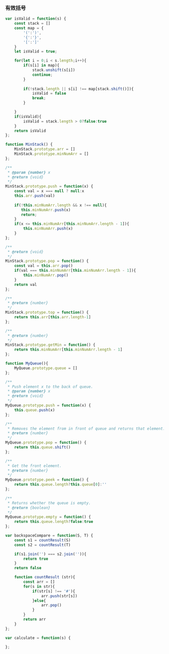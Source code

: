 <!-- leetcode上关于栈的题目大家可以先做20,155,232,844,224,682,496. -->
### 有效括号
<!-- 给定一个只包括 '('，')'，'{'，'}'，'['，']' 的字符串，判断字符串是否有效。 -->
```js
var isValid = function(s) {
    const stack = []
    const map = {
        '(':')',
        '{':'}',
        '[':']'
    }
    let isValid = true;

    for(let i = 0;i < s.length;i++){
        if(s[i] in map){
            stack.unshift(s[i])
            continue;
        }
        
        if(!stack.length || s[i] !== map[stack.shift()]){
            isValid = false
            break;
        }

    }
    if(isValid){
        isValid = stack.length > 0?false:true
    }
    return isValid
};
```
<!-- 设计一个支持 push，pop，top 操作，并能在常数时间内检索到最小元素的栈。

push(x) -- 将元素 x 推入栈中。
pop() -- 删除栈顶的元素。
top() -- 获取栈顶元素。
getMin() -- 检索栈中的最小元素。 -->
```js
function MinStack() {
    MinStack.prototype.arr = []
    MinStack.prototype.minNumArr = []
};

/** 
 * @param {number} x
 * @return {void}
 */
MinStack.prototype.push = function(x) {
    const val = x === null ? null:x
    this.arr.push(val)
    
    if(!this.minNumArr.length && x !== null){
       this.minNumArr.push(x) 
       return;
    }
    if(x <= this.minNumArr[this.minNumArr.length - 1]){
        this.minNumArr.push(x)
    }
};

/**
 * @return {void}
 */
MinStack.prototype.pop = function() {
    const val = this.arr.pop()
    if(val === this.minNumArr[this.minNumArr.length - 1]){
        this.minNumArr.pop()
    }
    return val
};

/**
 * @return {number}
 */
MinStack.prototype.top = function() {
    return this.arr[this.arr.length-1]
};

/**
 * @return {number}
 */
MinStack.prototype.getMin = function() {
    return this.minNumArr[this.minNumArr.length - 1]
};
```
<!-- 使用栈实现队列的下列操作：

push(x) -- 将一个元素放入队列的尾部。
pop() -- 从队列首部移除元素。
peek() -- 返回队列首部的元素。
empty() -- 返回队列是否为空。 -->

```js
function MyQueue(){
    MyQueue.prototype.queue = []
};

/**
 * Push element x to the back of queue. 
 * @param {number} x
 * @return {void}
 */
MyQueue.prototype.push = function(x) {
    this.queue.push(x)
};

/**
 * Removes the element from in front of queue and returns that element.
 * @return {number}
 */
MyQueue.prototype.pop = function() {
    return this.queue.shift()
};

/**
 * Get the front element.
 * @return {number}
 */
MyQueue.prototype.peek = function() {
    return this.queue.length?this.queue[0]:''
};

/**
 * Returns whether the queue is empty.
 * @return {boolean}
 */
MyQueue.prototype.empty = function() {
    return this.queue.length?false:true
};
```
<!-- 给定 S 和 T 两个字符串，当它们分别被输入到空白的文本编辑器后，判断二者是否相等，并返回结果。 # 代表退格字符。

示例 1：

输入：S = "ab#c", T = "ad#c"
输出：true
解释：S 和 T 都会变成 “ac”。 -->
```js
var backspaceCompare = function(S, T) {
    const s1 = countResult(S)
    const s2 = countResult(T)

    if(s1.join('') === s2.join('')){
        return true
    }
    return false

    function countResult (str){
        const arr = []
        for(s in str){
            if(str[s] !== '#'){
                arr.push(str[s])
            }else{
                arr.pop()
            }
        }
        return arr
    } 
};
```
<!-- 实现一个基本的计算器来计算一个简单的字符串表达式的值。
字符串表达式可以包含左括号 ( ，右括号 )，加号 + ，减号 -，非负整数和空格  。
示例 1:

输入: "1 + 1"
输出: 2 -->
```js
var calculate = function(s) {

};
```